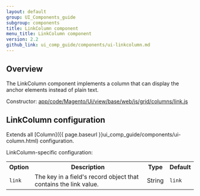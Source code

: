```yaml
---
layout: default
group: UI_Components_guide
subgroup: components
title: LinkColumn component
menu_title: LinkColumn component
version: 2.2
github_link: ui_comp_guide/components/ui-linkсolumn.md
---
```


## Overview

The LinkColumn component implements a column that can display the anchor elements instead of plain text.

Constructor: [app/code/Magento/Ui/view/base/web/js/grid/columns/link.js]({{site.mage2200url}}app/code/Magento/Ui/view/base/web/js/grid/columns/link.js)

## LinkColumn configuration

Extends all [Column]({{ page.baseurl }}ui_comp_guide/components/ui-column.html) configuration.

LinkColumn-specific configuration:

<table>
  <tr>
    <th>Option</th>
    <th>Description</th>
    <th>Type</th>
    <th>Default</th>
  </tr>
  <tr>
    <td><code>link</code></td>
    <td>The key in a field's record object that contains the link value.</td>
    <td>String</td>
    <td><code>link</code></td>
  </tr>
</table>
